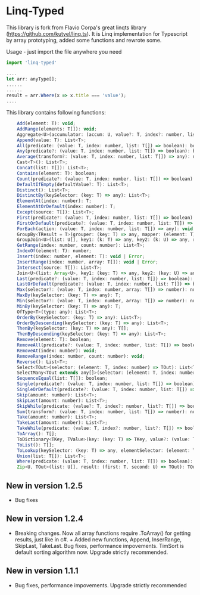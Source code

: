 # Linq-Typed

This library is fork from Flavio Corpa's great linqts library (https://github.com/kutyel/linq.ts).
It is Linq implementation for Typescript by array prototyping, added some functions and rewrote some.

Usage - just import the file anywhere you need

```javascript
import 'linq-typed'

....
let arr: anyType[];
......
......
result = arr.Where(x => x.title === 'value');
....
```

This library contains following functions:

```javascript
    Add(element: T): void;
    AddRange(elements: T[]): void;
    Aggregate<U>(accumulator: (accum: U, value?: T, index?: number, list?: T[]) => any, initialValue?: U): any;
    Append(value: T): List<T>;
    All(predicate: (value: T, index: number, list: T[]) => boolean): boolean;
    Any(predicate?: (value: T, index: number, list: T[]) => boolean): boolean;
    Average(transform?: (value: T, index: number, list: T[]) => any): number;
    Cast<T>(): List<T>;
    Concat(list: T[]): List<T>;
    Contains(element: T): boolean;
    Count(predicate?: (value: T, index: number, list: T[]) => boolean): number;
    DefaultIfEmpty(defaultValue?: T): List<T>;
    Distinct(): List<T>;
    DistinctBy(keySelector: (key: T) => any): List<T>;
    ElementAt(index: number): T;
    ElementAtOrDefault(index: number): T;
    Except(source: T[]): List<T>;
    First(predicate?: (value: T, index: number, list: T[]) => boolean): T;
    FirstOrDefault(predicate?: (value: T, index: number, list: T[]) => boolean): T;
    ForEach(action: (value: T, index: number, list: T[]) => any): void;
    GroupBy<TResult = T>(grouper: (key: T) => any, mapper: (element: T) => TResult): { [key: string]: TResult[] };
    GroupJoin<U>(list: U[], key1: (k: T) => any, key2: (k: U) => any, result: (first: T, second: U[]) => any): any[];
    GetRange(index: number, count: number): List<T>;
    IndexOf(element: T): number;
    Insert(index: number, element: T): void | Error;
    InsertRange(index: number, array: T[]): void | Error;
    Intersect(source: T[]): List<T>;
    Join<U>(list: Array<U>, key1: (key: T) => any, key2: (key: U) => any, result: (first: T, second: U) => any): any[];
    Last(predicate?: (value: T, index: number, list: T[]) => boolean): T;
    LastOrDefault(predicate?: (value: T, index: number, list: T[]) => boolean): T;
    Max(selector?: (value: T, index: number, array: T[]) => number): number;
    MaxBy(keySelector: (key: T) => any): T;
    Min(selector?: (value: T, index: number, array: T[]) => number): number;
    MinBy(keySelector: (key: T) => any): T;
    OfType<T>(type: any): List<T>;
    OrderBy(keySelector: (key: T) => any): List<T>;
    OrderByDescending(keySelector: (key: T) => any): List<T>;
    ThenBy(keySelector: (key: T) => any): T[];
    ThenByDescending(keySelector: (key: T) => any): List<T>;
    Remove(element: T): boolean;
    RemoveAll(predicate?: (value: T, index: number, list: T[]) => boolean): List<T>;
    RemoveAt(index: number): void;
    RemoveRange(index: number, count: number): void;
    Reverse(): List<T>;
    Select<TOut>(selector: (element: T, index: number) => TOut): List<TOut>;
    SelectMany<TOut extends any[]>(selector: (element: T, index: number) => TOut): TOut;
    SequenceEqual(list: T[]): boolean;
    Single(predicate?: (value: T, index: number, list: T[]) => boolean): T;
    SingleOrDefault(predicate?: (value: T, index: number, list: T[]) => boolean): T;
    Skip(amount: number): List<T>;
    SkipLast(amount: number): List<T>;
    SkipWhile(predicate: (value?: T, index?: number, list?: T[]) => boolean): List<T>;
    Sum(transform?: (value: T, index: number, list: T[]) => number): number;
    Take(amount: number): List<T>;
    TakeLast(amount: number): List<T>;
    TakeWhile(predicate: (value: T, index?: number, list?: T[]) => boolean): List<T>;
    ToArray(): T[];
    ToDictionary<TKey, TValue>(key: (key: T) => TKey, value?: (value: T) => TValue): { Key: TKey; Value: T | TValue }[];
    ToList(): T[];
    ToLookup(keySelector: (key: T) => any, elementSelector: (element: T) => any): any;
    Union(list: T[]): List<T>;
    Where(predicate: (value: T, index: number, list: T[]) => boolean): List<T>;
    Zip<U, TOut>(list: U[], result: (first: T, second: U) => TOut): TOut[];
```

## New in version 1.2.5

* Bug fixes

## New in version 1.2.4

* Breaking changes. Now all array functions require .ToArray() for getting results, just like in c#. + Added new functions, Append, InserRange, SkipLast, TakeLast. Bug fixes, performance  impovements. TimSort is default sorting algorithm now. Upgrade strictly recommended.

## New in version 1.1.1

* Bug fixes, performance  impovements. Upgrade strictly recommended
